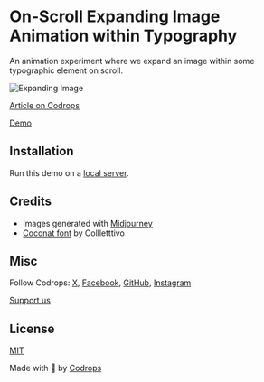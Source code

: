 # On-Scroll Expanding Image Animation within Typography

An animation experiment where we expand an image within some typographic element on scroll.

![Expanding Image](https://tympanus.net/codrops/wp-content/uploads/2024/04/expandimage_feat.jpg)

[Article on Codrops](https://tympanus.net/codrops/?p=76821)

[Demo](http://tympanus.net/Development/ImageExpansionTypography/)

## Installation

Run this demo on a [local server](https://developer.mozilla.org/en-US/docs/Learn/Common_questions/Tools_and_setup/set_up_a_local_testing_server).

## Credits

- Images generated with [Midjourney](https://midjourney.com)
- [Coconat font](https://www.collletttivo.it/typefaces/coconat) by Collletttivo 

## Misc

Follow Codrops: [X](http://www.X.com/codrops), [Facebook](http://www.facebook.com/codrops), [GitHub](https://github.com/codrops), [Instagram](https://www.instagram.com/codropsss/)

[Support us](https://www.buymeacoffee.com/codrops)

## License
[MIT](LICENSE)

Made with :blue_heart:  by [Codrops](http://www.codrops.com)





